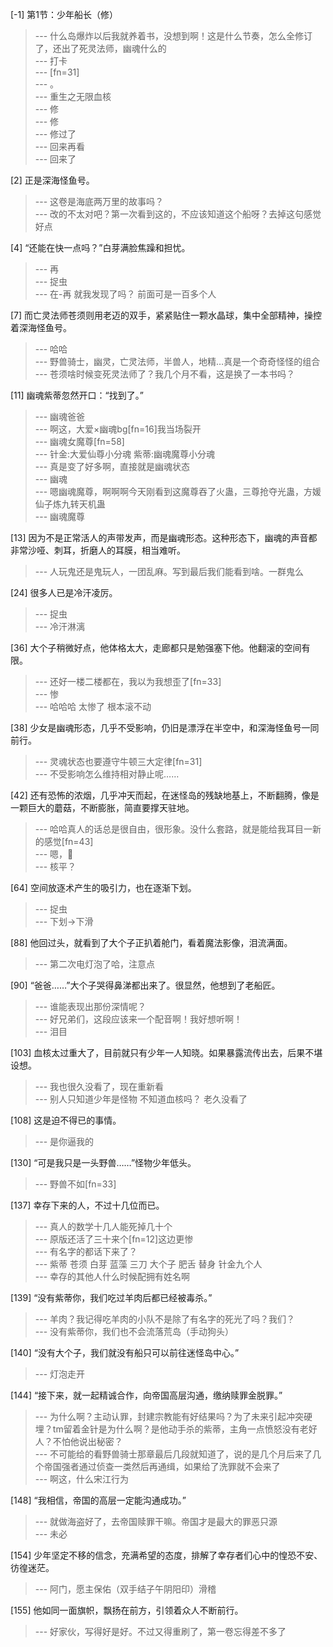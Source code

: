 
[-1] 第1节：少年船长（修）
>--- 什么岛爆炸以后我就养着书，没想到啊！这是什么节奏，怎么全修订了，还出了死灵法师，幽魂什么的<br>
>--- 打卡<br>
>--- [fn=31]<br>
>--- 。<br>
>--- 重生之无限血核<br>
>--- 修<br>
>--- 修<br>
>--- 修过了<br>
>--- 回来再看<br>
>--- 回来了<br>

[2] 正是深海怪鱼号。
>--- 这卷是海底两万里的故事吗？<br>
>--- 改的不太对吧？第一次看到这的，不应该知道这个船呀？去掉这句感觉好点<br>

[4] “还能在快一点吗？”白芽满脸焦躁和担忧。
>--- 再<br>
>--- 捉虫<br>
>--- 在-再
就我发现了吗？
前面可是一百多个人<br>

[7] 而亡灵法师苍须则用老迈的双手，紧紧贴住一颗水晶球，集中全部精神，操控着深海怪鱼号。
>--- 哈哈<br>
>--- 野兽骑士，幽灵，亡灵法师，半兽人，地精…真是一个奇奇怪怪的组合<br>
>--- 苍须啥时候变死灵法师了？我几个月不看，这是换了一本书吗？<br>

[11] 幽魂紫蒂忽然开口：“找到了。”
>--- 幽魂爸爸<br>
>--- 啊这，大爱×幽魂bg[fn=16]我当场裂开<br>
>--- 幽魂女魔尊[fn=58]<br>
>--- 针金:大爱仙尊小分魂
紫蒂:幽魂魔尊小分魂<br>
>--- 真是变了好多啊，直接就是幽魂状态<br>
>--- 幽魂<br>
>--- 嗯幽魂魔尊，啊啊啊今天刚看到这魔尊吞了火蛊，三尊抢夺光蛊，方媛仙子炼九转天机蛊<br>
>--- 幽魂魔尊<br>

[13] 因为不是正常活人的声带发声，而是幽魂形态。这种形态下，幽魂的声音都非常沙哑、刺耳，折磨人的耳膜，相当难听。
>--- 人玩鬼还是鬼玩人，一团乱麻。写到最后我们能看到啥。一群鬼么<br>

[24] 很多人已是冷汗凌厉。
>--- 捉虫<br>
>--- 冷汗淋漓<br>

[36] 大个子稍微好点，他体格太大，走廊都只是勉强塞下他。他翻滚的空间有限。
>--- 还好一楼二楼都在，我以为我想歪了[fn=33]<br>
>--- 惨<br>
>--- 哈哈哈  太惨了  根本滚不动<br>

[38] 少女是幽魂形态，几乎不受影响，仍旧是漂浮在半空中，和深海怪鱼号一同前行。
>--- 灵魂状态也要遵守牛顿三大定律[fn=31]<br>
>--- 不受影响怎么维持相对静止呢……<br>

[42] 还有恐怖的浓烟，几乎冲天而起，在迷怪岛的残缺地基上，不断翻腾，像是一颗巨大的蘑菇，不断膨胀，简直要撑天驻地。
>--- 哈哈真人的话总是很自由，很形象。没什么套路，就是能给我耳目一新的感觉[fn=43]<br>
>--- 嗯，🍄<br>
>--- 核平？<br>

[64] 空间放逐术产生的吸引力，也在逐渐下划。
>--- 捉虫<br>
>--- 下划->下滑<br>

[88] 他回过头，就看到了大个子正扒着舱门，看着魔法影像，泪流满面。
>--- 第二次电灯泡了哈，注意点<br>

[90] “爸爸……”大个子哭得鼻涕都出来了。很显然，他想到了老船匠。
>--- 谁能表现出那份深情呢？<br>
>--- 好兄弟们，这段应该来一个配音啊！我好想听啊！<br>
>--- 泪目<br>

[103] 血核太过重大了，目前就只有少年一人知晓。如果暴露流传出去，后果不堪设想。
>--- 我也很久没看了，现在重新看<br>
>--- 别人只知道少年是怪物 不知道血核吗？ 老久没看了<br>

[108] 这是迫不得已的事情。
>--- 是你逼我的<br>

[130] “可是我只是一头野兽……”怪物少年低头。
>--- 野兽不如[fn=33]<br>

[137] 幸存下来的人，不过十几位而已。
>--- 真人的数学十几人能死掉几十个<br>
>--- 原版还活了三十来个[fn=12]这边更惨<br>
>--- 有名字的都话下来了？<br>
>--- 紫蒂 苍须 白芽 蓝藻 三刀 大个子 肥舌 替身 针金九个人<br>
>--- 幸存的其他人什么时候配拥有姓名啊<br>

[139] “没有紫蒂你，我们吃过羊肉后都已经被毒杀。”
>--- 羊肉？我记得吃羊肉的小队不是除了有名字的死光了吗？我们？<br>
>--- 没有紫蒂你，我们也不会流落荒岛（手动狗头）<br>

[140] “没有大个子，我们就没有船只可以前往迷怪岛中心。”
>--- 灯泡走开<br>

[144] “接下来，就一起精诚合作，向帝国高层沟通，缴纳赎罪金脱罪。”
>--- 为什么啊？主动认罪，封建宗教能有好结果吗？为了未来引起冲突硬埋？tm留着金针是为什么啊？是他动手杀的紫蒂，主角一点愤怒没有老好人？不怕他说出秘密？<br>
>--- 不可能给的看野兽骑士那章最后几段就知道了，说的是几个月后来了几个帝国强者通过侦查一类然后再通缉，如果给了洗罪就不会来了<br>
>--- 啊这，什么宋江行为<br>

[148] “我相信，帝国的高层一定能沟通成功。”
>--- 就做海盗好了，去帝国赎罪干嘛。帝国才是最大的罪恶只源<br>
>--- 未必<br>

[154] 少年坚定不移的信念，充满希望的态度，排解了幸存者们心中的惶恐不安、彷徨迷茫。
>--- 阿门，愿主保佑（双手结子午阴阳印）滑稽<br>

[155] 他如同一面旗帜，飘扬在前方，引领着众人不断前行。
>--- 好家伙，写得好是好。不过又得重刷了，第一卷忘得差不多了<br>
